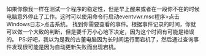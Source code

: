 如果你像我一样在测试一个程序的稳定性，但是早上醒来或者在一段你不在的时候电脑意外停止了工作。这时可以使用命令行启动eventvwr.msc程序>点击Windows日志>点击系统。
找到你需要查看的事件。根据事件记录的时间，你就可以做一个大致的判断，但是要千万小心地下决定，因为这个时间有可能是错误的。
PS:好吧，我以为是我的古董电脑因为长时间运行而宕机了，然后通过查询事件发现很可能是因为自动更新失败而出现宕机。
